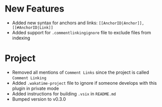 # New Features
- Added new syntax for anchors and links: `[[AnchorID|Anchor]], [[#AnchorID|Link]]`
- Added support for `.commentlinkingignore` file to exclude files from indexing

# Project
- Removed all mentions of `Comment Links` since the project is called `Comment Linking`
- Added `.wakatime-project` file to ignore if someone develops with this plugin in private mode
- Added instructions for building `.vsix` in `README.md`
- Bumped version to v0.3.0